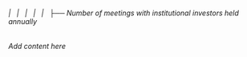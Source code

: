 ###### |   |   |   |   |   ├── Number of meetings with institutional investors held annually

*Add content here*